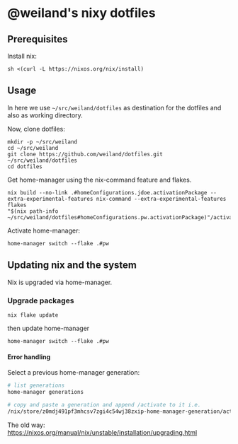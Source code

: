 # @weiland's nixy dotfiles

## Prerequisites

Install nix:

```command
sh <(curl -L https://nixos.org/nix/install)
```

## Usage

In here we use `~/src/weiland/dotfiles` as destination for the dotfiles
and also as working directory.

Now, clone dotfiles:

    mkdir -p ~/src/weiland
    cd ~/src/weiland
    git clone https://github.com/weiland/dotfiles.git ~/src/weiland/dotfiles
    cd dotfiles

Get home-manager using the nix-command feature and flakes.

```command
nix build --no-link .#homeConfigurations.jdoe.activationPackage --extra-experimental-features nix-command --extra-experimental-features flakes
"$(nix path-info ~/src/weiland/dotfiles#homeConfigurations.pw.activationPackage)"/activate
```

Activate home-manager:

    home-manager switch --flake .#pw


## Updating nix and the system

Nix is upgraded via home-manager.

### Upgrade packages

```command
nix flake update
```

then update home-manager

```command
home-manager switch --flake .#pw
```

#### Error handling

Select a previous home-manager generation:

```sh
# list generations
home-manager generations

# copy and paste a generation and append /activate to it i.e.
/nix/store/z0mdj491pf3mhcsv7zgi4c54wj38zxip-home-manager-generation/activate
```


The old way: https://nixos.org/manual/nix/unstable/installation/upgrading.html